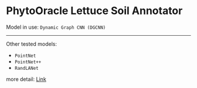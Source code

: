 # PhytoOracle Lettuce Soil Annotator

Model in use: `Dynamic Graph CNN (DGCNN)`

---

Other tested models: 
  - `PointNet`
  - `PointNet++`
  - `RandLANet` 

more detail: [Link](https://github.com/ArmanZarei/3D_Lettuce_Soil_Segmentation)
